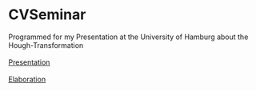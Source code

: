 # CVSeminar
Programmed for my Presentation at the University of Hamburg about the Hough-Transformation
</br>
</br>
<a href="https://github.com/Deischox/CVSeminar/blob/main/Ueberschaer_Hough-Transformation_Vortrag.pdf">Presentation</a>
</br>
</br>
<a href="https://github.com/Deischox/CVSeminar/blob/main/Ueberschaer_Hough-Transformation_Ausarbeitung.pdf">Elaboration</a>

